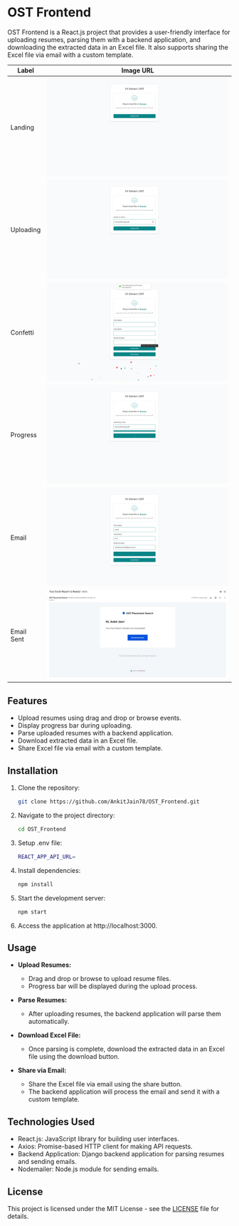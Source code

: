 # OST Frontend

OST Frontend is a React.js project that provides a user-friendly interface for uploading resumes, parsing them with a backend application, and downloading the extracted data in an Excel file. It also supports sharing the Excel file via email with a custom template.

| Label    | Image URL                                               |
|----------|---------------------------------------------------------|
| Landing  | ![Landing](./screenshots/landing.png)                           |
| Uploading| ![Uploading](./screenshots/file-upload.png)                       |
| Confetti | ![Confetti](./screenshots/upload-confetti.png)                         |
| Progress | ![Progress](./screenshots/progress.png)                         |
| Email    | ![Email](./screenshots/email.png)                               |
| Email Sent    | ![Email](./screenshots/email_sent.jpeg)                               |

## Features

- Upload resumes using drag and drop or browse events.
- Display progress bar during uploading.
- Parse uploaded resumes with a backend application.
- Download extracted data in an Excel file.
- Share Excel file via email with a custom template.

## Installation

1. Clone the repository:

   ```bash
   git clone https://github.com/AnkitJain78/OST_Frontend.git

2. Navigate to the project directory:

   ```bash
   cd OST_Frontend

5. Setup .env file:

   ```bash
   REACT_APP_API_URL=
   
3. Install dependencies:

   ```bash
   npm install

4. Start the development server:

   ```bash
   npm start
   
5. Access the application at http://localhost:3000.

## Usage

- **Upload Resumes:**
  - Drag and drop or browse to upload resume files.
  - Progress bar will be displayed during the upload process.

- **Parse Resumes:**
  - After uploading resumes, the backend application will parse them automatically.

- **Download Excel File:**
  - Once parsing is complete, download the extracted data in an Excel file using the download button.

- **Share via Email:**
  - Share the Excel file via email using the share button.
  - The backend application will process the email and send it with a custom template.

## Technologies Used

- React.js: JavaScript library for building user interfaces.
- Axios: Promise-based HTTP client for making API requests.
- Backend Application: Django backend application for parsing resumes and sending emails.
- Nodemailer: Node.js module for sending emails.

## License

This project is licensed under the MIT License - see the [LICENSE](LICENSE) file for details.
